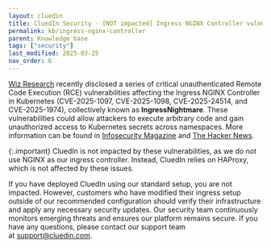 ```yaml
---
layout: cluedin
title: CluedIn Security - [NOT impacted] Ingress NGINX Controller vulnerabilities
permalink: kb/ingress-nginx-controller
parent: Knowledge base
tags: ["security"]
last_modified: 2025-03-25
nav_order: 6
---
```


[Wiz Research](https://www.wiz.io/blog/ingress-nginx-kubernetes-vulnerabilities) recently disclosed a series of critical unauthenticated Remote Code Execution (RCE) vulnerabilities affecting the Ingress NGINX Controller in Kubernetes (CVE-2025-1097, CVE-2025-1098, CVE-2025-24514, and CVE-2025-1974), collectively known as **IngressNightmare**. These vulnerabilities could allow attackers to execute arbitrary code and gain unauthorized access to Kubernetes secrets across namespaces. More information can be found in [Infosecurity Magazine](https://www.infosecurity-magazine.com/news/ingressnightmare-critical-bugs-40/) and [The Hacker News](https://thehackernews.com/2025/03/critical-ingress-nginx-controller.html).

{:.important}
CluedIn is not impacted by these vulnerabilities, as we do not use NGINX as our ingress controller. Instead, CluedIn relies on HAProxy, which is not affected by these issues.

If you have deployed CluedIn using our standard setup, you are not impacted. However, customers who have modified their ingress setup outside of our recommended configuration should verify their infrastructure and apply any necessary security updates. Our security team continuously monitors emerging threats and ensures our platform remains secure. If you have any questions, please contact our support team at [support@cluedin.com](mailto:support@cluedin.com).